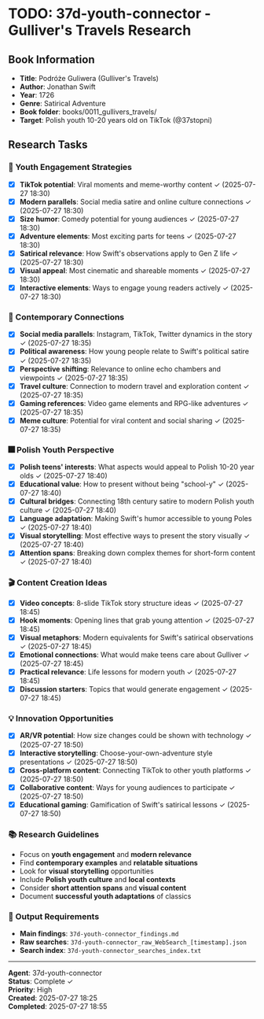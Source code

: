 # TODO: 37d-youth-connector - Gulliver's Travels Research

## Book Information
- **Title**: Podróże Guliwera (Gulliver's Travels)
- **Author**: Jonathan Swift
- **Year**: 1726
- **Genre**: Satirical Adventure
- **Book folder**: books/0011_gullivers_travels/
- **Target**: Polish youth 10-20 years old on TikTok (@37stopni)

## Research Tasks

### 🚀 Youth Engagement Strategies
- [x] **TikTok potential**: Viral moments and meme-worthy content ✓ (2025-07-27 18:30)
- [x] **Modern parallels**: Social media satire and online culture connections ✓ (2025-07-27 18:30)
- [x] **Size humor**: Comedy potential for young audiences ✓ (2025-07-27 18:30)
- [x] **Adventure elements**: Most exciting parts for teens ✓ (2025-07-27 18:30)
- [x] **Satirical relevance**: How Swift's observations apply to Gen Z life ✓ (2025-07-27 18:30)
- [x] **Visual appeal**: Most cinematic and shareable moments ✓ (2025-07-27 18:30)
- [x] **Interactive elements**: Ways to engage young readers actively ✓ (2025-07-27 18:30)

### 📱 Contemporary Connections
- [x] **Social media parallels**: Instagram, TikTok, Twitter dynamics in the story ✓ (2025-07-27 18:35)
- [x] **Political awareness**: How young people relate to Swift's political satire ✓ (2025-07-27 18:35)
- [x] **Perspective shifting**: Relevance to online echo chambers and viewpoints ✓ (2025-07-27 18:35)
- [x] **Travel culture**: Connection to modern travel and exploration content ✓ (2025-07-27 18:35)
- [x] **Gaming references**: Video game elements and RPG-like adventures ✓ (2025-07-27 18:35)
- [x] **Meme culture**: Potential for viral content and social sharing ✓ (2025-07-27 18:35)

### 🎆 Polish Youth Perspective
- [x] **Polish teens' interests**: What aspects would appeal to Polish 10-20 year olds ✓ (2025-07-27 18:40)
- [x] **Educational value**: How to present without being "school-y" ✓ (2025-07-27 18:40)
- [x] **Cultural bridges**: Connecting 18th century satire to modern Polish youth culture ✓ (2025-07-27 18:40)
- [x] **Language adaptation**: Making Swift's humor accessible to young Poles ✓ (2025-07-27 18:40)
- [x] **Visual storytelling**: Most effective ways to present the story visually ✓ (2025-07-27 18:40)
- [x] **Attention spans**: Breaking down complex themes for short-form content ✓ (2025-07-27 18:40)

### 🎬 Content Creation Ideas
- [x] **Video concepts**: 8-slide TikTok story structure ideas ✓ (2025-07-27 18:45)
- [x] **Hook moments**: Opening lines that grab young attention ✓ (2025-07-27 18:45)
- [x] **Visual metaphors**: Modern equivalents for Swift's satirical observations ✓ (2025-07-27 18:45)
- [x] **Emotional connections**: What would make teens care about Gulliver ✓ (2025-07-27 18:45)
- [x] **Practical relevance**: Life lessons for modern youth ✓ (2025-07-27 18:45)
- [x] **Discussion starters**: Topics that would generate engagement ✓ (2025-07-27 18:45)

### 💡 Innovation Opportunities
- [x] **AR/VR potential**: How size changes could be shown with technology ✓ (2025-07-27 18:50)
- [x] **Interactive storytelling**: Choose-your-own-adventure style presentations ✓ (2025-07-27 18:50)
- [x] **Cross-platform content**: Connecting TikTok to other youth platforms ✓ (2025-07-27 18:50)
- [x] **Collaborative content**: Ways for young audiences to participate ✓ (2025-07-27 18:50)
- [x] **Educational gaming**: Gamification of Swift's satirical lessons ✓ (2025-07-27 18:50)

### 📚 Research Guidelines
- Focus on **youth engagement** and **modern relevance**
- Find **contemporary examples** and **relatable situations**
- Look for **visual storytelling** opportunities
- Include **Polish youth culture** and **local contexts**
- Consider **short attention spans** and **visual content**
- Document **successful youth adaptations** of classics

### 📁 Output Requirements
- **Main findings**: `37d-youth-connector_findings.md`
- **Raw searches**: `37d-youth-connector_raw_WebSearch_[timestamp].json`
- **Search index**: `37d-youth-connector_searches_index.txt`

---
**Agent**: 37d-youth-connector  
**Status**: Complete ✓  
**Priority**: High  
**Created**: 2025-07-27 18:25  
**Completed**: 2025-07-27 18:55